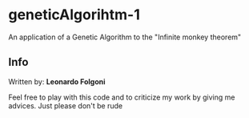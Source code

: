 # geneticAlgorihtm-1
An application of a Genetic Algorithm to the "Infinite monkey theorem"

## Info
Written by: **Leonardo Folgoni**

Feel free to play with this code and to criticize my work by giving me advices. Just please don't be rude

